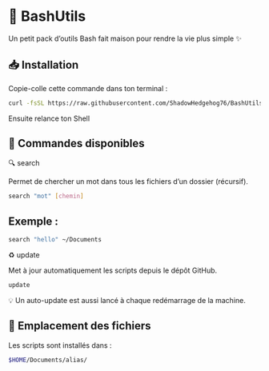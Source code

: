 # 🐚 BashUtils
Un petit pack d’outils Bash fait maison pour rendre la vie plus simple :sparkles:
## :inbox_tray: Installation

Copie-colle cette commande dans ton terminal :
```bash
curl -fsSL https://raw.githubusercontent.com/ShadowHedgehog76/BashUtils/main/install.sh | bash
```
Ensuite relance ton Shell

## :pushpin: Commandes disponibles

:mag: search

Permet de chercher un mot dans tous les fichiers d’un dossier (récursif).
```bash
search "mot" [chemin]
```
## Exemple :
```bash
search "hello" ~/Documents
```

:recycle: update

Met à jour automatiquement les scripts depuis le dépôt GitHub.
```bash
update
```
:bulb: Un auto-update est aussi lancé à chaque redémarrage de la machine.

## :open_file_folder: Emplacement des fichiers
Les scripts sont installés dans :
```bash
$HOME/Documents/alias/
```
